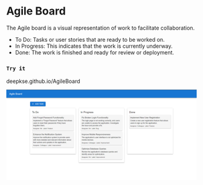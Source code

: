 # Agile Board

The Agile board is a visual representation of work to facilitate collaboration.

* To Do: Tasks or user stories that are ready to be worked on.
* In Progress: This indicates that the work is currently underway.
* Done: The work is finished and ready for review or deployment.

### `Try it`

deepkse.github.io/AgileBoard

![Agile Board](https://github.com/deepkse/deepkse/blob/main/public/images/AgileBoard.png?raw=true)

